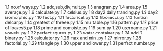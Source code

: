 1.1 no.of ways.py
1.2 add,sub,div,mult.py
1.3 anagram.py
1.4 area.py
1.5 average.py
1.6 calculate.py
1.7 celsius.py
1.8 day2 daily tranding.py
1.9 day2 isomorphic.py
1.10 fact.py
1.11 factorical.py
1.12 fibonacci.py
1.13 funtion delcar.py
1.14 greatest of threee.py
1.15 mul table.py
1.16 pattern.py
1.17 price of loaves5.py
1.18 prime and compiste.py
1.19 sum.py
1.20 username.py
1.21 vowels .py
1.22 perfect squres.py
1.23 water container.py
1.24 add 2 binary.py
1.25  calculater.py
1.26 max and min .py
1.27 mirror.py
1.28 factorial.py
1.29 triangle.py
1.30 upper and lower.py
1.31 perfect number.py
